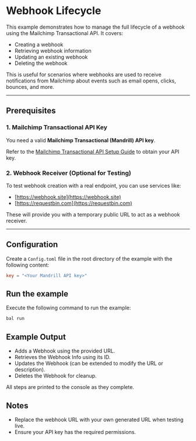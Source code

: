 # Webhook Lifecycle 

This example demonstrates how to manage the full lifecycle of a webhook using the Mailchimp Transactional API. It covers:

- Creating a webhook
- Retrieving webhook information
- Updating an existing webhook
- Deleting the webhook

This is useful for scenarios where webhooks are used to receive notifications from Mailchimp about events such as email opens, clicks, bounces, and more.

---

## Prerequisites

### 1. Mailchimp Transactional API Key

You need a valid **Mailchimp Transactional (Mandrill) API key**.

Refer to the [Mailchimp Transactional API Setup Guide](../../README.md#setup-guide) to obtain your API key.

### 2. Webhook Receiver (Optional for Testing)

To test webhook creation with a real endpoint, you can use services like:

- [https://webhook.site](https://webhook.site)
- [https://requestbin.com](https://requestbin.com)

These will provide you with a temporary public URL to act as a webhook receiver.

---

## Configuration

Create a `Config.toml` file in the root directory of the example with the following content:

```toml
key = "<Your Mandrill API key>"
```

## Run the example

Execute the following command to run the example:

```bash
bal run
```

##  Example Output

- Adds a Webhook using the provided URL.
- Retrieves the Webhook Info using its ID.
- Updates the Webhook (can be extended to modify the URL or description).
- Deletes the Webhook for cleanup.

All steps are printed to the console as they complete.

## Notes
- Replace the webhook URL with your own generated URL when testing live.
- Ensure your API key has the required permissions.




